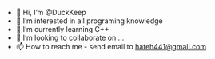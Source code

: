 - 👋 Hi, I’m @DuckKeep
- 👀 I’m interested in all programing knowledge
- 🌱 I’m currently learning C++
- 💞️ I’m looking to collaborate on ...
- 📫 How to reach me - send email to hateh441@gmail.com

<!---
DuckKeep/DuckKeep is a ✨ special ✨ repository because its `README.md` (this file) appears on your GitHub profile.
You can click the Preview link to take a look at your changes.
--->
